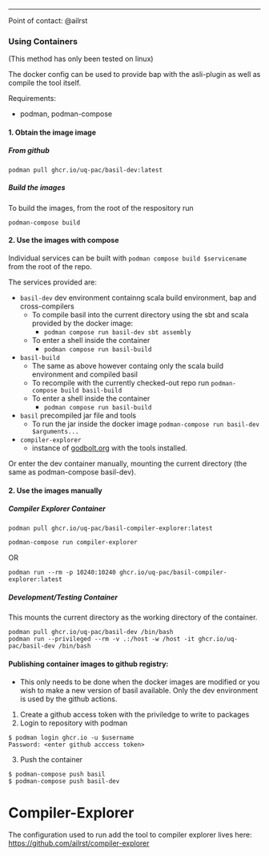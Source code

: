 

---

Point of contact: @ailrst

### Using Containers 

(This method has only been tested on linux)

The docker config can be used to provide bap with the asli-plugin as well as compile the tool itself.

Requirements:

- podman, podman-compose

#### 1. Obtain the image image

##### From github 

`podman pull ghcr.io/uq-pac/basil-dev:latest`

##### Build the images

To build the images, from the root of the respository run

```
podman-compose build
```

#### 2. Use the images with compose 

Individual services can be built with `podman compose build $servicename` from the root of the repo. 

The services provided are:

- `basil-dev` dev environment containng scala build environment, bap and cross-compilers
   - To compile basil into the current directory using the sbt and scala provided by the docker image: 
      - `podman compose run basil-dev sbt assembly`
   - To enter a shell inside the container
      - `podman compose run basil-build`
- `basil-build`
   - The same as above however containg only the scala build environment and compiled basil
   - To recompile with the currently checked-out repo run `podman-compose build basil-build`
   - To enter a shell inside the container
      - `podman compose run basil-build`
- `basil` precompiled jar file and tools
   - To run the jar inside the docker image `podman-compose run basil-dev $arguments...`
- `compiler-explorer`
    - instance of [godbolt.org](godbolt.org) with the tools installed. 

Or enter the dev container manually, mounting the current directory (the same as podman-compose basil-dev).


#### 2. Use the images manually  

##### Compiler Explorer Container

```sh
podman pull ghcr.io/uq-pac/basil-compiler-explorer:latest
```


```sh
podman-compose run compiler-explorer
```

OR

```
podman run --rm -p 10240:10240 ghcr.io/uq-pac/basil-compiler-explorer:latest
```

##### Development/Testing Container

This mounts the current directory as the working directory of the container.

```
podman pull ghcr.io/uq-pac/basil-dev /bin/bash
podman run --privileged --rm -v .:/host -w /host -it ghcr.io/uq-pac/basil-dev /bin/bash
```



#### Publishing container images to github registry:

- This only needs to be done when the docker images are modified or you wish to 
make a new version of basil available. Only the dev environment is used 
by the github actions.

1. Create a github access token with the priviledge to write to packages
2. Login to repository with podman

```
$ podman login ghcr.io -u $username
Password: <enter github acccess token>
```

3. Push the container

```
$ podman-compose push basil
$ podman-compose push basil-dev
```

# Compiler-Explorer

The configuration used to run add the tool to compiler explorer lives here: https://github.com/ailrst/compiler-explorer

